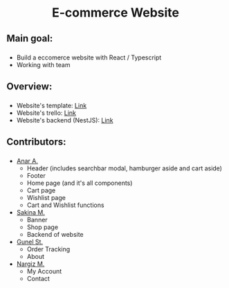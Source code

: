 <h1 align="center"> E-commerce Website </h1>

###

<h2 align="left"> Main goal: </h1>

###

<ul>
  <li> Build a eccomerce website with React / Typescript </li>
  <li> Working with team </li>
</ul>

<h2 align="left"> Overview: </h1>

###

<ul>
  <li> Website's template: <a href="https://casona.familab.net/?header_style=header_1"> Link </a>  </li>
  <li> Website's trello: <a href="https://trello.com/b/E0MrwsyL/casona"> Link </a> </li>
  <li> Website's backend (NestJS): <a href="https://github.com/Sakhinamammadzade/nestJs"> Link </a> </li>
</ul>

<h2 align="left"> Contributors: </h1>

###

<ul>
 <li>
    <a href="https://github.com/Anrsgrl"> Anar A. </a>
   <ul>
     <li> Header (includes searchbar modal, hamburger aside and cart aside) </li>
     <li> Footer </li>
     <li> Home page (and it's all components) </li>
     <li> Cart page </li>
     <li> Wishlist page </li>
     <li> Cart and Wishlist functions</li>
   </ul>
  </li>
  <li>
    <a href="https://github.com/Sakhinamammadzade"> Sakina M. </a>
    <ul>
     <li> Banner </li>
     <li> Shop page </li>
     <li> Backend of website </li>
   </ul>
  </li>
  <li>
    <a href="https://github.com/gunellst"> Gunel St. </a>
    <ul>
     <li> Order Tracking </li>
     <li> About </li>
   </ul>
  </li>
  <li>
    <a href="https://github.com/mnargiz"> Nargiz M. </a>
    <ul>
     <li> My Account </li>
     <li> Contact </li>
   </ul>
  </li>
</ul>
